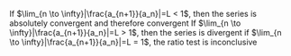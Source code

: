 If $\lim_{n \to \infty}|\frac{a_{n+1}}{a_n}|=L < 1$, then the series is absolutely convergent and therefore convergent
If $\lim_{n \to \infty}|\frac{a_{n+1}}{a_n}|=L > 1$, then the series is divergent
if $\lim_{n \to \infty}|\frac{a_{n+1}}{a_n}|=L = 1$, the ratio test is inconclusive